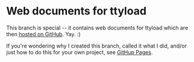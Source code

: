 # Web documents for ttyload

This branch is special -- it contains web documents for ttyload which
are then [hosted on GitHub](http://lindes.github.com/ttyload/).  Yay.
:)

If you're wondering why I created this branch, called it what I did,
and/or just how to do this for your own project, see [GitHup
Pages](http://pages.github.com/).